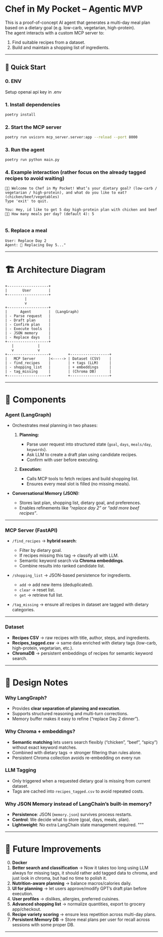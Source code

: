 # Chef in My Pocket – Agentic MVP

This is a proof-of-concept AI agent that generates a multi-day meal plan based on a dietary goal (e.g. low-carb, vegetarian, high-protein).  
The agent interacts with a custom MCP server to:

1. Find suitable recipes from a dataset.
2. Build and maintain a shopping list of ingredients.

---

## 🚀 Quick Start

### 0. ENV

Setup openai api key in .env

### 1. Install dependencies

```bash
poetry install
```

### 2. Start the MCP server

```bash
poetry run uvicorn mcp_server.server:app --reload --port 8000
```

### 3. Run the agent

```bash
poetry run python main.py
```

### 4. Example interaction (rather focus on the already tagged recipes to avoid waiting)

```
👨‍🍳 Welcome to Chef in My Pocket! What’s your dietary goal? (low-carb / vegetarian / high-protein), and what do you like to eat? (chicken/beef/vegetables)
Type 'exit' to quit.

You: Hey, id like to get 5 day high-protein plan with chicken and beef
👨‍🍳 How many meals per day? (default 4): 5


```

### 5. Replace a meal

```
User: Replace Day 2
Agent: 🔄 Replacing Day 5..."
```

---

# 🏗️ Architecture Diagram

```plaintext
+-------------------+
|       User        |
+-------------------+
         |
         v
+-------------------+
|      Agent        |  (LangGraph)
| - Parse request   |
| - Draft plan      |
| - Confirm plan    |
| - Execute tools   |
| - JSON memory     |
| - Replace days    |
+-------------------+
   |           |
   v           v
+-------------------+        +------------------+
|   MCP Server      |<-----> | Dataset (CSV)    |
| - find_recipes    |        | + tags (LLM)     |
| - shopping_list   |        | + embeddings     |
| - tag_missing     |        | (Chroma DB)      |
+-------------------+        +------------------+
```

---

# 🧩 Components

### **Agent (LangGraph)**

- Orchestrates meal planning in two phases:

  1. **Planning:**

     - Parse user request into structured state (`goal`, `days`, `meals/day`, `keywords`).
     - Ask LLM to create a draft plan using candidate recipes.
     - Confirm with user before executing.

  2. **Execution:**

     - Calls MCP tools to fetch recipes and build shopping list.
     - Ensures every meal slot is filled (no missing meals).

- **Conversational Memory (JSON):**

  - Stores last plan, shopping list, dietary goal, and preferences.
  - Enables refinements like _“replace day 2”_ or _“add more beef recipes”_.

---

### **MCP Server (FastAPI)**

- `/find_recipes` → **hybrid search**:

  - Filter by dietary goal.
  - If recipes missing this tag → classify all with LLM.
  - Semantic keyword search via **Chroma embeddings**.
  - Combine results into ranked candidate list.

- `/shopping_list` → JSON-based persistence for ingredients.

  - `add` → add new items (deduplicated).
  - `clear` → reset list.
  - `get` → retrieve full list.

- `/tag_missing` → ensure all recipes in dataset are tagged with dietary categories.

---

### **Dataset**

- **Recipes CSV** → raw recipes with title, author, steps, and ingredients.
- **Recipes_tagged.csv** → same data enriched with dietary tags (low-carb, high-protein, vegetarian, etc.).
- **ChromaDB** → persistent embeddings of recipes for semantic keyword search.

---

# 📝 Design Notes

### Why LangGraph?

- Provides **clear separation of planning and execution**.
- Supports structured reasoning and multi-turn corrections.
- Memory buffer makes it easy to refine (“replace Day 2 dinner”).

### Why Chroma + embeddings?

- **Semantic matching** lets users search flexibly (“chicken”, “beef”, “spicy”) without exact keyword matches.
- Combined with dietary tags → stronger filtering than rules alone.
- Persistent Chroma collection avoids re-embedding on every run

### LLM Tagging

- Only triggered when a requested dietary goal is missing from current dataset.
- Tags are cached into `recipes_tagged.csv` to avoid repeated costs.

### Why JSON Memory instead of LangChain’s built-in memory?

- **Persistence**: JSON (`memory.json`) survives process restarts.
- **Control**: We decide what to store (goal, days, meals, plan).
- **Lightweight**: No extra LangChain state management required.
  """

---

# 🚀 Future Improvements

0. **Docker**
1. **Better search and classification** → Now it takes too long using LLM always for missing tags, it should rather add tagged data to chroma, and just look in chroma, but had no time to polish it.
1. **Nutrition-aware planning** → balance macros/calories daily.
1. **UI for planning** → let users approve/modify GPT’s draft plan before execution.
1. **User profiles** → dislikes, allergies, preferred cuisines.
1. **Advanced shopping list** → normalize quantities, export to grocery app/checkout.
1. **Recipe variety scoring** → ensure less repetition across multi-day plans.
1. **Persistent Memory DB** → Store meal plans per user for recall across sessions with some proper DB.

---
